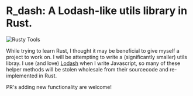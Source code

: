 # R_dash: A Lodash-like utils library in Rust.
![Rusty Tools](https://images.fineartamerica.com/images-medium-large/rusty-tools-matusciac-alexandru.jpg)

While trying to learn Rust, I thought it may be beneficial to give myself a project to work on.
I will be attempting to write a (significantly smaller) utils libray. I use (and love) [Lodash](https://lodash.com/docs/4.17.4)
when I write Javascript, so many of these helper methods will be stolen wholesale from their
sourcecode and re-implemented in Rust.

PR's adding new functionality are welcome!
